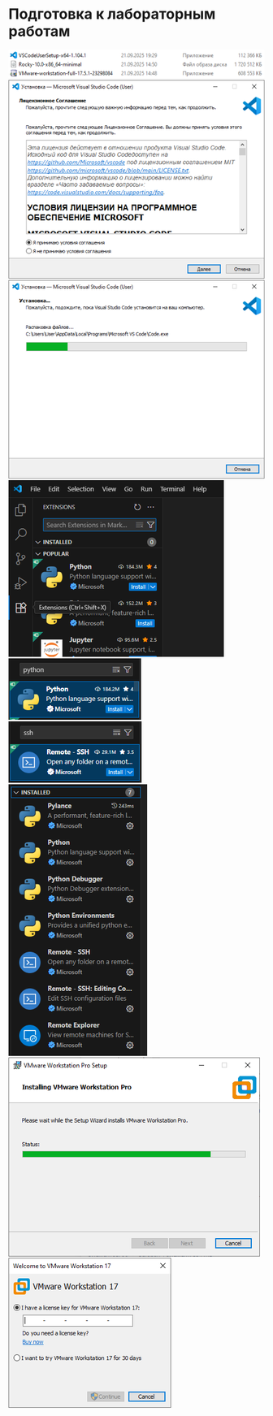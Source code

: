 # Подготовка к лабораторным работам
![](../images/preparation_for_labs/0.0.png)
![](../images/preparation_for_labs/0.1.png)
![](../images/preparation_for_labs/0.2.png)
![](../images/preparation_for_labs/0.3.png)
![](../images/preparation_for_labs/0.4.png)
![](../images/preparation_for_labs/0.5.png)
![](../images/preparation_for_labs/0.6.png)
![](../images/preparation_for_labs/0.7.png)
![](../images/preparation_for_labs/0.8.png)